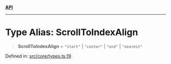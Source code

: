 [**API**](../../API.md)

***

# Type Alias: ScrollToIndexAlign

> **ScrollToIndexAlign** = `"start"` \| `"center"` \| `"end"` \| `"nearest"`

Defined in: [src/core/types.ts:19](https://github.com/inokawa/virtua/blob/1ff5411536e2b87ecd49256c9dcae583bb8a7836/src/core/types.ts#L19)
